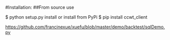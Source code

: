 #Installation: 
##From source use

$ python setup.py install or install from PyPi
$ pip install ccwt_client


https://github.com/francinexue/xuefu/blob/master/demo/backtest/sqlDemo.py